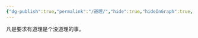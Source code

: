 ```yaml
---
{"dg-publish":true,"permalink":"/道理/","hide":true,"hideInGraph":true,"created":"","updated":""}
---
```


凡是要求有道理是个没道理的事。